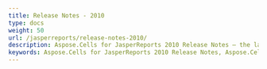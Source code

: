 ```yaml
---
title: Release Notes - 2010
type: docs
weight: 50
url: /jasperreports/release-notes-2010/
description: Aspose.Cells for JasperReports 2010 Release Notes – the latest enhancements, new features, and fixes.
keywords: Aspose.Cells for JasperReports 2010 Release Notes, Aspose.Cells for JasperReports 2010 updates and fixes
---
```



